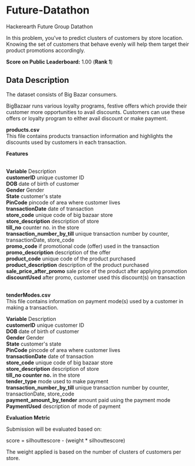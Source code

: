 # Future-Datathon
Hackerearth Future Group Datathon

In this problem, you've to predict clusters of customers by store location. Knowing the set of customers that behave evenly will help them target their product promotions accordingly.

**Score on Public Leaderboard:** 1.00 (**Rank 1**)

## Data Description

The dataset consists of Big Bazar consumers.

BigBazaar runs various loyalty programs, festive offers which provide their customer more opportunities to avail discounts. Customers can use these offers or loyalty program to either avail discount or make payment.

**products.csv** <br />
This file contains products transaction information and highlights the discounts used by customers in each transaction.

**Features**<br />
<br />

**Variable**	Description <br />
**customerID**	unique customer ID <br />
**DOB**	date of birth of customer <br />
**Gender**	Gender <br />
**State**	customer's state<br />
**PinCode**	pincode of area where customer lives<br />
**transactionDate**	date of transaction<br />
**store_code**	unique code of big bazaar store<br />
**store_description**	description of store<br />
**till_no**	counter no. in the store<br />
**transaction_number_by_till**	unique transaction number by counter, transactionDate, store_code<br />
**promo_code**	if promotional code (offer) used in the transaction<br />
**promo_description**	description of the offer<br />
**product_code**	unique code of the product purchased<br />
**product_description**	description of the product purchased<br />
**sale_price_after_promo**	sale price of the product after applying promotion<br />
**discountUsed**	after promo, customer used this discount(s) on transaction<br />
<br />

**tenderModes.csv** <br />
This file contains information on payment mode(s) used by a customer in making a transaction.


**Variable**	Description<br />
**customerID**	unique customer ID<br />
**DOB**	date of birth of customer<br />
**Gender**	Gender<br />
**State**	customer's state<br />
**PinCode**	pincode of area where customer lives<br />
**transactionDate**	date of transaction<br />
**store_code**	unique code of big bazaar store<br />
**store_description**	description of store<br />
**till_no	counter no.** in the store<br />
**tender_type**	mode used to make payment<br />
**transaction_number_by_till**	unique transaction number by counter, transactionDate, store_code<br />
**payment_amount_by_tender**	amount paid using the payment mode<br />
**PaymentUsed**	description of mode of payment<br />


**Evaluation Metric**<br />

Submission will be evaluated based on:

score = silhouttescore - (weight * silhouttescore)

The weight applied is based on the number of clusters of customers per store.
